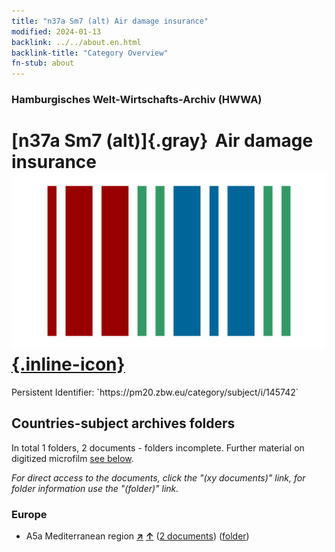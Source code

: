 ```yaml
---
title: "n37a Sm7 (alt) Air damage insurance"
modified: 2024-01-13
backlink: ../../about.en.html
backlink-title: "Category Overview"
fn-stub: about
---
```


### Hamburgisches Welt-Wirtschafts-Archiv (HWWA)

# [n37a Sm7 (alt)]{.gray}&#8201; Air damage insurance &#160; [![Wikidata](/images/Wikidata-logo.svg "Wikidata"){.inline-icon}](http://www.wikidata.org/entity/Q104711311)

<div class="hint">Persistent Identifier: `https://pm20.zbw.eu/category/subject/i/145742`</div>







## Countries-subject archives folders







In total 1 folders, 2 documents - folders incomplete. Further material on digitized microfilm [see below](#filmsections).

_For direct access to the documents, click the "(xy documents)" link, for folder information use the "(folder)" link._



### Europe

- A5a Mediterranean region [**&nearr;**](../../../geo/i/140899/about.en.html "Mediterranean region (all folders)") [**&uarr;**](../../../geo/about.en.html#A5a "Country category system") (<a href="https://pm20.zbw.eu/iiifview/folder/sh/140899,145742" title="about: Mediterranean region : Air damage insurance" target="_blank">2 documents</a>) ([folder](../../../../folder/sh/1408xx/140899/1457xx/145742/about.en.html))



<a id="filmsections" />













